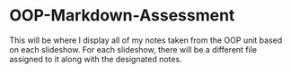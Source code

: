 # OOP-Markdown-Assessment
This will be where I display all of my notes taken from the OOP unit based on each slideshow.
For each slideshow, there will be a different file assigned to it along with the designated notes. 
